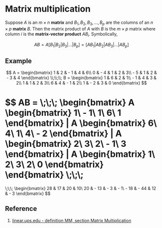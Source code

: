 # Matrix multiplication

Suppose $A$ is an $m \times n$ **matrix** and $B_1, B_2, B_3, \dots , B_p$ are the columns of an $n \times p$ **matrix** $B$. Then the matrix product of $A$ with $B$ is the $m \times p$ matrix where column $i$ is the **matrix-vector product** $AB_i$. Symbolically,

$$
AB = A [B_1 | B_2 | B_3 | \dots | B_p] = [AB_1 | AB_2 | AB_3 | \dots | AB_p]
$$

## Example

$$
A =
\begin{bmatrix}
    1 & 2 & - 1 & 4 & 6\\
    0 & - 4 & 1 & 2 & 3\\
    - 5 & 1 & 2 & - 3 & 4
\end{bmatrix}
\\;\\;\\;
B = 
\begin{bmatrix}
    1 & 6 & 2 & 1\\
    - 1 & 4 & 3 & 2\\
    1 & 1 & 2 & 3\\
    6 & 4 & - 1 & 2\\
    1 & - 2 & 3 & 0
\end{bmatrix}
$$

$$
AB = 
\\;\\;\\;
\begin{bmatrix}
    A
    \begin{bmatrix}
    1\\
    - 1\\
    1\\
    6\\
    1
    \end{bmatrix}
    |
    A
    \begin{bmatrix}
    6\\
    4\\
    1\\
    4\\
    - 2
    \end{bmatrix}
    |
    A
    \begin{bmatrix}
    2\\
    3\\
    2\\
    - 1\\
    3
    \end{bmatrix}
    |
    A
    \begin{bmatrix}
    1\\
    2\\
    3\\
    2\\
    0
    \end{bmatrix}
\end{bmatrix}
\\;\\;\\;
=
\\;\\;\\;
\begin{bmatrix}
    28 & 17 & 20 & 10\\
    20 & - 13 & - 3 & - 1\\
    - 18 & - 44 & 12 & - 3
\end{bmatrix}
$$

## Reference

1. [linear.ups.edu - definition MM, section Matrix Multiplication](http://linear.ups.edu/html/section-MM.html)